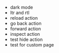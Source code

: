 - dark mode
- ltr and rtl
- reload action
- go back action
- forward action
- inspect action
- test hide action
- test for custom page
